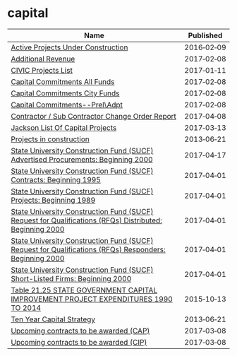 # capital

Name | Published
---- | ---------
[Active Projects Under Construction](../datasets/2xh6-psuq.md) | 2016&#x2011;02&#x2011;09
[Additional Revenue](../datasets/hii3-dcun.md) | 2017&#x2011;02&#x2011;08
[CIVIC Projects List](../datasets/e8fp-i3ts.md) | 2017&#x2011;01&#x2011;11
[Capital Commitments All Funds](../datasets/8fnh-fcum.md) | 2017&#x2011;02&#x2011;08
[Capital Commitments City Funds](../datasets/4vf7-wwbk.md) | 2017&#x2011;02&#x2011;08
[Capital Commitments--Prel\Adpt](../datasets/svqu-rx2s.md) | 2017&#x2011;02&#x2011;08
[Contractor / Sub Contractor Change Order Report](../datasets/gzvm-na49.md) | 2017&#x2011;04&#x2011;08
[Jackson List Of Capital Projects](../datasets/cay5-ipen.md) | 2017&#x2011;03&#x2011;13
[Projects in construction](../datasets/8586-3zfm.md) | 2013&#x2011;06&#x2011;21
[State University Construction Fund (SUCF) Advertised Procurements: Beginning 2000](../datasets/vtxv-3j2b.md) | 2017&#x2011;04&#x2011;17
[State University Construction Fund (SUCF) Contracts: Beginning 1995](../datasets/cfjm-ii27.md) | 2017&#x2011;04&#x2011;01
[State University Construction Fund (SUCF) Projects: Beginning 1989](../datasets/7xmz-2ur8.md) | 2017&#x2011;04&#x2011;01
[State University Construction Fund (SUCF) Request for Qualifications (RFQs) Distributed: Beginning 2000](../datasets/inze-5yed.md) | 2017&#x2011;04&#x2011;01
[State University Construction Fund (SUCF) Request for Qualifications (RFQs) Responders: Beginning 2000](../datasets/c6c2-n3if.md) | 2017&#x2011;04&#x2011;01
[State University Construction Fund (SUCF) Short-Listed Firms: Beginning 2000](../datasets/kbn3-a3jv.md) | 2017&#x2011;04&#x2011;01
[Table 21.25 STATE GOVERNMENT CAPITAL IMPROVEMENT PROJECT EXPENDITURES 1990 TO 2014](../datasets/dyvi-h84f.md) | 2015&#x2011;10&#x2011;13
[Ten Year Capital Strategy](../datasets/9i2s-e6hd.md) | 2013&#x2011;06&#x2011;21
[Upcoming contracts to be awarded (CAP)](../datasets/6m3u-8rbh.md) | 2017&#x2011;03&#x2011;08
[Upcoming contracts to be awarded (CIP)](../datasets/tsak-vtv3.md) | 2017&#x2011;03&#x2011;08

